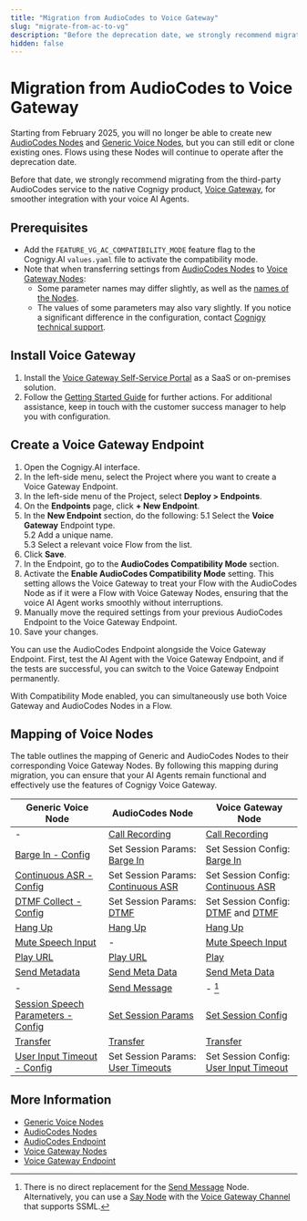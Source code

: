 ```yaml
---
title: "Migration from AudioCodes to Voice Gateway"
slug: "migrate-from-ac-to-vg"
description: "Before the deprecation date, we strongly recommend migrating from the third-party AudioCodes service to the native Cognigy Voice Gateway product."
hidden: false
---
```


# Migration from AudioCodes to Voice Gateway

Starting from February 2025,
you will no longer be able
to create new [AudioCodes Nodes](../ai/build/node-reference/voice/audiocodes/overview.md) and [Generic Voice Nodes](../ai/build/node-reference/voice/generic/overview.md),
but you can still edit or clone existing ones.
Flows using these Nodes will continue to operate after the deprecation date.

Before that date, we strongly recommend migrating from the third-party AudioCodes service to the native Cognigy product,
[Voice Gateway](index.md), for smoother integration with your voice AI Agents.

## Prerequisites

- Add the `FEATURE_VG_AC_COMPATIBILITY_MODE` feature flag to the Cognigy.AI `values.yaml` file to activate the compatibility mode.
- Note that when transferring settings from [AudioCodes Nodes](../ai/build/node-reference/voice/audiocodes/overview.md) to [Voice Gateway Nodes](../ai/build/node-reference/voice/voice-gateway/overview.md):
    - Some parameter names may differ slightly, as well as the [names of the Nodes](#mapping-of-voice-nodes). 
    - The values of some parameters may also vary slightly. If you notice a significant difference in the configuration, contact [Cognigy technical support](../help/get-help.md).

## Install Voice Gateway

1. Install the [Voice Gateway Self-Service Portal](overview.md) as a SaaS or on-premises solution.
2. Follow the [Getting Started Guide](getting-started.md) for further actions. For additional assistance, keep in touch with the customer success manager to help you with configuration.

## Create a Voice Gateway Endpoint

1. Open the Cognigy.AI interface.
2. In the left-side menu, select the Project where you want to create a Voice Gateway Endpoint.
3. In the left-side menu of the Project, select **Deploy > Endpoints**.
4. On the **Endpoints** page, click **+ New Endpoint**.
5. In the **New Endpoint** section, do the following:
    5.1 Select the **Voice Gateway** Endpoint type.<br>
    5.2 Add a unique name.<br>
    5.3 Select a relevant voice Flow from the list.<br>
6. Click **Save**.
7. In the Endpoint, go to the **AudioCodes Compatibility Mode** section.
8. Activate the **Enable AudioCodes Compatibility Mode** setting. This setting allows the Voice Gateway to treat your Flow with the AudioCodes Node as if it were a Flow with Voice Gateway Nodes, ensuring that the voice AI Agent works smoothly without interruptions.
9. Manually move the required settings from your previous AudioCodes Endpoint to the Voice Gateway Endpoint.
10. Save your changes.

You can use the AudioCodes Endpoint alongside the Voice Gateway Endpoint. First, test the AI Agent with the Voice Gateway Endpoint, and if the tests are successful, you can switch to the Voice Gateway Endpoint permanently.

With Compatibility Mode enabled, you can simultaneously use both Voice Gateway and AudioCodes Nodes in a Flow.

## Mapping of Voice Nodes

The table outlines the mapping of Generic and AudioCodes Nodes to their corresponding Voice Gateway Nodes.
By following this mapping during migration,
you can ensure that your AI Agents remain functional and effectively use the features of Cognigy Voice Gateway.

| Generic Voice Node                                                                                                 | AudioCodes Node                                                                                                                                        | Voice Gateway Node                                                                                                                                                      |
|--------------------------------------------------------------------------------------------------------------------|--------------------------------------------------------------------------------------------------------------------------------------------------------|-------------------------------------------------------------------------------------------------------------------------------------------------------------------------|
| -                                                                                                                  | [Call Recording](../ai/build/node-reference/voice/audiocodes/call-recording.md)                                                                        | [Call Recording](../ai/build/node-reference/voice/voice-gateway/call-recording.md)                                                                                      |
| [Barge In - Config](../ai/build/node-reference/voice/generic/barge-in-config.md)                                   | Set Session Params: [Barge In](../ai/build/node-reference/voice/voice-gateway/parameter-details.md#barge-in)                                           | Set Session Config: [Barge In](../ai/build/node-reference/voice/voice-gateway/parameter-details.md#barge-in)                                                            |
| [Continuous ASR - Config](../ai/build/node-reference/voice/generic/continuous-asr-config.md)                       | Set Session Params: [Continuous ASR](https://support.cognigy.com/hc/en-us/articles/360017413959-Audiocodes-Advanced-Configuration#continuous-asr-0-10) | Set Session Config: [Continuous ASR](../ai/build/node-reference/voice/voice-gateway/parameter-details.md#continuous-asr)                                                |
| [DTMF Collect - Config](../ai/build/node-reference/voice/generic/dtmf-collect-config.md)                           | Set Session Params: [DTMF](https://support.cognigy.com/hc/en-us/articles/360017413959-Audiocodes-Advanced-Configuration#dtmf-0-6)                      | Set Session Config: [DTMF](../ai/build/node-reference/voice/voice-gateway/parameter-details.md#dtmf) and [DTMF](../ai/build/node-reference/voice/voice-gateway/dtmf.md) |
| [Hang Up](../ai/build/node-reference/voice/generic/hang-up.md)                                                     | [Hang Up](../ai/build/node-reference/voice/audiocodes/hangup.md)                                                                                       | [Hang Up](../ai/build/node-reference/voice/voice-gateway/hangup.md)                                                                                                     |
| [Mute Speech Input](../ai/build/node-reference/voice/generic/mute-speech-input.md)                                 | -                                                                                                                                                      | [Mute Speech Input](../ai/build/node-reference/voice/voice-gateway/mute-speech-input.md)                                                                                |
| [Play URL](../ai/build/node-reference/voice/generic/play-url.md)                                                   | [Play URL](../ai/build/node-reference/voice/audiocodes/play-url.md)                                                                                    | [Play](../ai/build/node-reference/voice/voice-gateway/play.md)                                                                                                          |
| [Send Metadata](../ai/build/node-reference/voice/generic/send-metadata.md)                                         | [Send Meta Data](../ai/build/node-reference/voice/audiocodes/send-meta-data.md)                                                                        | [Send Meta Data](../ai/build/node-reference/voice/voice-gateway/send-metadata.md)                                                                                       |
| -                                                                                                                  | [Send Message](../ai/build/node-reference/voice/audiocodes/send-message.md)                                                                            | - [^*]                                                                                                                                                                  |
| [Session Speech Parameters - Config](../ai/build/node-reference/voice/generic/session-speech-parameters-config.md) | [Set Session Params](../ai/build/node-reference/voice/audiocodes/set-session-params.md)                                                                | [Set Session Config](../ai/build/node-reference/voice/voice-gateway/set-session-config.md)                                                                              |
| [Transfer](../ai/build/node-reference/voice/generic/transfer.md)                                                   | [Transfer](../ai/build/node-reference/voice/audiocodes/transfer-vg.md)                                                                                 | [Transfer](../ai/build/node-reference/voice/voice-gateway/transfer.md)                                                                                                  |
| [User Input Timeout - Config](../ai/build/node-reference/voice/generic/user-input-timeout-config.md)               | Set Session Params: [User Timeouts](https://support.cognigy.com/hc/en-us/articles/360017413959-Audiocodes-Advanced-Configuration#user-timeouts-0-12)   | Set Session Config: [User Input Timeout](../ai/build/node-reference/voice/voice-gateway/parameter-details.md#user-input-timeout)                                        |

[^*]: There is no direct replacement for the [Send Message](../ai/build/node-reference/voice/audiocodes/send-message.md) Node. Alternatively, you can use a [Say Node](../ai/build/node-reference/basic/say.md) with the [Voice Gateway Channel](../ai/build/nodes/channels.md#voice-gateway) that supports SSML.

## More Information

- [Generic Voice Nodes](../ai/build/node-reference/voice/generic/overview.md)
- [AudioCodes Nodes](../ai/build/node-reference/voice/audiocodes/overview.md)
- [AudioCodes Endpoint](../ai/deploy/endpoint-reference/audiocodes.md)
- [Voice Gateway Nodes](../ai/build/node-reference/voice/voice-gateway/overview.md)
- [Voice Gateway Endpoint](../ai/deploy/endpoint-reference/voice-gateway.md)
